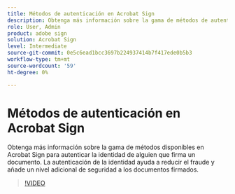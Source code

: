 ```yaml
---
title: Métodos de autenticación en Acrobat Sign
description: Obtenga más información sobre la gama de métodos de autenticación de la identidad disponibles en Acrobat Sign
role: User, Admin
product: adobe sign
solution: Acrobat Sign
level: Intermediate
source-git-commit: 0e5c6ead1bcc3697b224937414b7f417ede0b5b3
workflow-type: tm+mt
source-wordcount: '59'
ht-degree: 0%

---
```


# Métodos de autenticación en Acrobat Sign

Obtenga más información sobre la gama de métodos disponibles en Acrobat Sign para autenticar la identidad de alguien que firma un documento. La autenticación de la identidad ayuda a reducir el fraude y añade un nivel adicional de seguridad a los documentos firmados.

>[!VIDEO](https://video.tv.adobe.com/v/3419287?quality=12&learn=on&hidetitle=true)